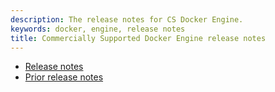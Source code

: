 ```yaml
---
description: The release notes for CS Docker Engine.
keywords: docker, engine, release notes
title: Commercially Supported Docker Engine release notes
---
```

* [Release notes](release-notes.md)
* [Prior release notes](prior-release-notes.md)